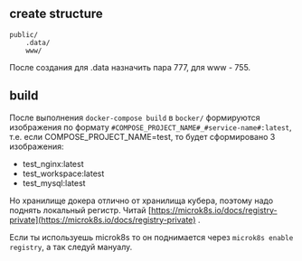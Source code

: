 ## create structure
```
public/
    .data/
    www/
```

После создания для .data назначить пара 777, для www - 755.

## build
После выполнения `docker-compose build` в `bocker/` формируются изображения по формату  `#COMPOSE_PROJECT_NAME#_#service-name#:latest`, т.е. если COMPOSE_PROJECT_NAME=test, то будет сформировано 3 изображения:
- test_nginx:latest
- test_workspace:latest
- test_mysql:latest

Но хранилище докера отлично от хранилища кубера, поэтому надо поднять локальный регистр. Читай [https://microk8s.io/docs/registry-private](https://microk8s.io/docs/registry-private) .

Если ты используешь microk8s то он поднимается через `microk8s enable registry`, а так следуй мануалу.